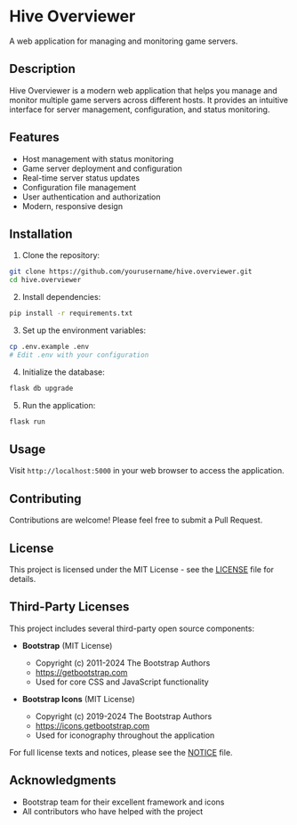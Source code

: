 # Hive Overviewer

A web application for managing and monitoring game servers.

## Description

Hive Overviewer is a modern web application that helps you manage and monitor multiple game servers across different hosts. It provides an intuitive interface for server management, configuration, and status monitoring.

## Features

- Host management with status monitoring
- Game server deployment and configuration
- Real-time server status updates
- Configuration file management
- User authentication and authorization
- Modern, responsive design

## Installation

1. Clone the repository:
```bash
git clone https://github.com/yourusername/hive.overviewer.git
cd hive.overviewer
```

2. Install dependencies:
```bash
pip install -r requirements.txt
```

3. Set up the environment variables:
```bash
cp .env.example .env
# Edit .env with your configuration
```

4. Initialize the database:
```bash
flask db upgrade
```

5. Run the application:
```bash
flask run
```

## Usage

Visit `http://localhost:5000` in your web browser to access the application.

## Contributing

Contributions are welcome! Please feel free to submit a Pull Request.

## License

This project is licensed under the MIT License - see the [LICENSE](LICENSE) file for details.

## Third-Party Licenses

This project includes several third-party open source components:

- **Bootstrap** (MIT License)
  - Copyright (c) 2011-2024 The Bootstrap Authors
  - https://getbootstrap.com
  - Used for core CSS and JavaScript functionality

- **Bootstrap Icons** (MIT License)
  - Copyright (c) 2019-2024 The Bootstrap Authors
  - https://icons.getbootstrap.com
  - Used for iconography throughout the application

For full license texts and notices, please see the [NOTICE](NOTICE) file.

## Acknowledgments

- Bootstrap team for their excellent framework and icons
- All contributors who have helped with the project
